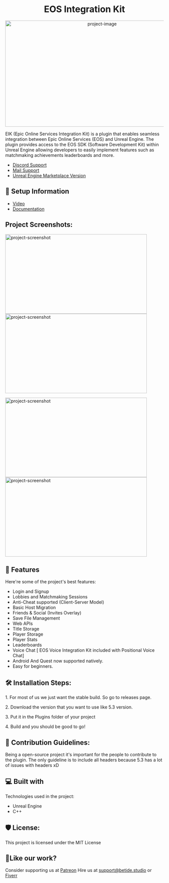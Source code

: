 <h1 align="center" id="title">EOS Integration Kit</h1>

<p align="center"><img src="https://socialify.git.ci/betidestudio/EOSIntegrationKit/image?description=1&amp;descriptionEditable=Integrate%20EOS%20in%20few%20clicks%2C%20or%20that%27s%20what%20we%20want%20%3B)&amp;font=Inter&amp;forks=1&amp;language=1&amp;name=1&amp;pattern=Plus&amp;stargazers=1&amp;theme=Auto" alt="project-image" width="600" height="338/"></p>

<p id="description">EIK (Epic Online Services Integration Kit) is a plugin that enables seamless integration between Epic Online Services (EOS) and Unreal Engine. The plugin provides access to the EOS SDK (Software Development Kit) within Unreal Engine allowing developers to easily implement features such as matchmaking achievements leaderboards and more.</p>

- [Discord Support](https://discord.gg/betidestudio)
- [Mail Support](mailto:support@betide.studio)
- [Unreal Engine Marketplace Version](https://www.unrealengine.com/marketplace/en-US/product/eos-integration-kit)

<h2>🚀 Setup Information</h2>

- [Video](https://www.youtube.com/watch?v=tCuE6YOg_-I)
- [Documentation](https://eik.betide.studio)

<h2>Project Screenshots:</h2>

<img src="https://cdn1.epicgames.com/ue/product/Screenshot/Copy%20of%20EOS%20Integration%20Kit-1920x1080-8892797d69c34f8413b3f6bcc2b31ab6.png?resize=1&amp;w=1920" alt="project-screenshot" width="450" height="253/"> <img src="https://cdn1.epicgames.com/ue/product/Screenshot/10-1920x1080-81ef29920c48e9dc8dcca0de5c2e9cbd.png?resize=1&amp;w=1920" alt="project-screenshot" width="450" height="253/">

<img src="https://cdn1.epicgames.com/ue/product/Screenshot/11-1920x1080-f5e47fae54b6ee180aa146c3f0f12d9d.png?resize=1&amp;w=1920" alt="project-screenshot" width="450" height="253/"> <img src="https://cdn1.epicgames.com/ue/product/Screenshot/FinalAsset%209-1920x1080-b48f833c4cb52358d223f31b52913157.png?resize=1&amp;w=1920" alt="project-screenshot" width="450" height="253/">

<h2>🧐 Features</h2>

Here're some of the project's best features:

*   Login and Signup
*   Lobbies and Matchmaking Sessions
*   Anti-Cheat supported (Client-Server Model)
*   Basic Host Migration
*   Friends & Social (Invites Overlay)
*   Save File Management
*   Web APIs
*   Title Storage
*   Player Storage
*   Player Stats
*   Leaderboards
*   Voice Chat \[ EOS Voice Integration Kit included with Positional Voice Chat\]
*   Android And Quest now supported natively.
*   Easy for beginners.

<h2>🛠️ Installation Steps:</h2>

<p>1. For most of us we just want the stable build. So go to releases page.</p>

<p>2. Download the version that you want to use like 5.3 version.</p>

<p>3. Put it in the Plugins folder of your project</p>

<p>4. Build and you should be good to go!</p>

<h2>🍰 Contribution Guidelines:</h2>

Being a open-source project it's important for the people to contribute to the plugin. The only guideline is to include all headers because 5.3 has a lot of issues with headers xD

  
  
<h2>💻 Built with</h2>

Technologies used in the project:

*   Unreal Engine
*   C++

<h2>🛡️ License:</h2>

This project is licensed under the MIT License

<h2>💖Like our work?</h2>

Consider supporting us at [Patreon](https://www.patreon.com/betide)
Hire us at [support@betide.studio](mailto:support@betide.studio) or [Fiverr](https://www.fiverr.com/betidestudio)
